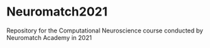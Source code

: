 # Neuromatch2021
Repository for the Computational Neuroscience course conducted by Neuromatch Academy in 2021
